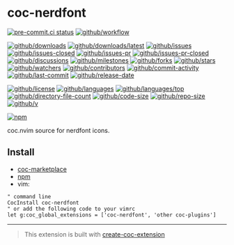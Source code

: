# coc-nerdfont

[![pre-commit.ci status](https://results.pre-commit.ci/badge/github/Freed-Wu/coc-nerdfont/main.svg)](https://results.pre-commit.ci/latest/github/Freed-Wu/coc-nerdfont/main)
[![github/workflow](https://github.com/Freed-Wu/coc-nerdfont/actions/workflows/main.yml/badge.svg)](https://github.com/Freed-Wu/coc-nerdfont/actions)

[![github/downloads](https://shields.io/github/downloads/Freed-Wu/coc-nerdfont/total)](https://github.com/Freed-Wu/coc-nerdfont/releases)
[![github/downloads/latest](https://shields.io/github/downloads/Freed-Wu/coc-nerdfont/latest/total)](https://github.com/Freed-Wu/coc-nerdfont/releases/latest)
[![github/issues](https://shields.io/github/issues/Freed-Wu/coc-nerdfont)](https://github.com/Freed-Wu/coc-nerdfont/issues)
[![github/issues-closed](https://shields.io/github/issues-closed/Freed-Wu/coc-nerdfont)](https://github.com/Freed-Wu/coc-nerdfont/issues?q=is%3Aissue+is%3Aclosed)
[![github/issues-pr](https://shields.io/github/issues-pr/Freed-Wu/coc-nerdfont)](https://github.com/Freed-Wu/coc-nerdfont/pulls)
[![github/issues-pr-closed](https://shields.io/github/issues-pr-closed/Freed-Wu/coc-nerdfont)](https://github.com/Freed-Wu/coc-nerdfont/pulls?q=is%3Apr+is%3Aclosed)
[![github/discussions](https://shields.io/github/discussions/Freed-Wu/coc-nerdfont)](https://github.com/Freed-Wu/coc-nerdfont/discussions)
[![github/milestones](https://shields.io/github/milestones/all/Freed-Wu/coc-nerdfont)](https://github.com/Freed-Wu/coc-nerdfont/milestones)
[![github/forks](https://shields.io/github/forks/Freed-Wu/coc-nerdfont)](https://github.com/Freed-Wu/coc-nerdfont/network/members)
[![github/stars](https://shields.io/github/stars/Freed-Wu/coc-nerdfont)](https://github.com/Freed-Wu/coc-nerdfont/stargazers)
[![github/watchers](https://shields.io/github/watchers/Freed-Wu/coc-nerdfont)](https://github.com/Freed-Wu/coc-nerdfont/watchers)
[![github/contributors](https://shields.io/github/contributors/Freed-Wu/coc-nerdfont)](https://github.com/Freed-Wu/coc-nerdfont/graphs/contributors)
[![github/commit-activity](https://shields.io/github/commit-activity/w/Freed-Wu/coc-nerdfont)](https://github.com/Freed-Wu/coc-nerdfont/graphs/commit-activity)
[![github/last-commit](https://shields.io/github/last-commit/Freed-Wu/coc-nerdfont)](https://github.com/Freed-Wu/coc-nerdfont/commits)
[![github/release-date](https://shields.io/github/release-date/Freed-Wu/coc-nerdfont)](https://github.com/Freed-Wu/coc-nerdfont/releases/latest)

[![github/license](https://shields.io/github/license/Freed-Wu/coc-nerdfont)](https://github.com/Freed-Wu/coc-nerdfont/blob/main/LICENSE)
[![github/languages](https://shields.io/github/languages/count/Freed-Wu/coc-nerdfont)](https://github.com/Freed-Wu/coc-nerdfont)
[![github/languages/top](https://shields.io/github/languages/top/Freed-Wu/coc-nerdfont)](https://github.com/Freed-Wu/coc-nerdfont)
[![github/directory-file-count](https://shields.io/github/directory-file-count/Freed-Wu/coc-nerdfont)](https://github.com/Freed-Wu/coc-nerdfont)
[![github/code-size](https://shields.io/github/languages/code-size/Freed-Wu/coc-nerdfont)](https://github.com/Freed-Wu/coc-nerdfont)
[![github/repo-size](https://shields.io/github/repo-size/Freed-Wu/coc-nerdfont)](https://github.com/Freed-Wu/coc-nerdfont)
[![github/v](https://shields.io/github/v/release/Freed-Wu/coc-nerdfont)](https://github.com/Freed-Wu/coc-nerdfont)

[![npm](https://img.shields.io/npm/dw/coc-nerdfont)](https://www.npmjs.com/package/coc-nerdfont)

coc.nvim source for nerdfont icons.

## Install

- [coc-marketplace](https://github.com/fannheyward/coc-marketplace)
- [npm](https://www.npmjs.com/package/coc-nerdfont)
- vim:

```vim
" command line
CocInstall coc-nerdfont
" or add the following code to your vimrc
let g:coc_global_extensions = ['coc-nerdfont', 'other coc-plugins']
```

---

> This extension is built with [create-coc-extension](https://github.com/fannheyward/create-coc-extension)
